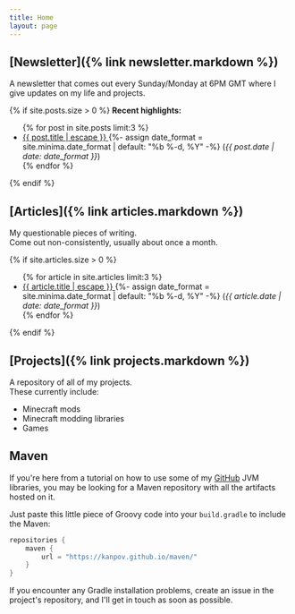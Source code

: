 ```yaml
---
title: Home
layout: page
---
```


## [Newsletter]({% link newsletter.markdown %})

A newsletter that comes out every Sunday/Monday at 6PM GMT where I give updates on my life
and projects.

{% if site.posts.size > 0 %}
**Recent highlights:**
<ul>
{% for post in site.posts limit:3 %}
<li>
<a href="{{ post.url | relative_url }}">
{{ post.title | escape }}
</a>
{%- assign date_format = site.minima.date_format | default: "%b %-d, %Y" -%}
(<i>{{ post.date | date: date_format }}</i>)
</li>
{% endfor %}
</ul>
{% endif %}

## [Articles]({% link articles.markdown %})

My questionable pieces of writing.\
Come out non-consistently, usually about once a month.

{% if site.articles.size > 0 %}
<ul>
{% for article in site.articles limit:3 %}
<li>
<a href="{{ article.url | relative_url }}">
{{ article.title | escape }}
</a>
{%- assign date_format = site.minima.date_format | default: "%b %-d, %Y" -%}
(<i>{{ article.date | date: date_format }}</i>)
</li>
{% endfor %}
</ul>
{% endif %}

## [Projects]({% link projects.markdown %})

A repository of all of my projects.\
These currently include:

- Minecraft mods
- Minecraft modding libraries
- Games

## Maven

If you're here from a tutorial on how to use some of my [GitHub](https://github.com/kanpov) JVM libraries,
you may be looking for a Maven repository with all the artifacts hosted on it.

Just paste this little piece of Groovy code into your `build.gradle` to include the Maven:

```groovy
repositories {
    maven {
        url = "https://kanpov.github.io/maven/"
    }
}
```

If you encounter any Gradle installation problems, create an issue in the project's repository, and I'll get in
touch as soon as possible.
